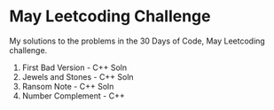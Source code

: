 # May Leetcoding Challenge
My solutions to the problems in the 30 Days of Code, May Leetcoding challenge.

1. First Bad Version - C++ Soln
2. Jewels and Stones - C++ Soln
3. Ransom Note - C++ Soln
4. Number Complement - C++

